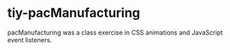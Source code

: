 # tiy-pacManufacturing
pacManufacturing was a class exercise in CSS animations and JavaScript event listeners.
